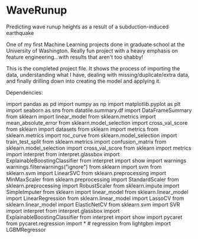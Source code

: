 # WaveRunup
Predicting wave runup heights as a result of a subduction-induced earthquake

One of my first Machine Learning projects done in graduate school at the University of Washington.  Really fun project with a heavy emphasis on feature engineering...with results that aren't too shabby!

This is the completed project file.  It shows the process of importing the data, understanding what I have, dealing with missing/duplicate/extra data, and finally drilling down into creating the model and applying it.

Dependencies:

import pandas as pd
import numpy as np
import matplotlib.pyplot as plt
import seaborn as sns
from datatile.summary.df import DataFrameSummary
from sklearn import linear_model
from sklearn.metrics import mean_absolute_error
from sklearn.model_selection import cross_val_score
from sklearn import datasets
from sklearn import metrics
from sklearn.metrics import roc_curve
from sklearn.model_selection import train_test_split
from sklearn.metrics import confusion_matrix
from sklearn.model_selection import cross_val_score
from sklearn import metrics
import interpret
from interpret.glassbox import ExplainableBoostingClassifier
from interpret import show
import warnings
warnings.filterwarnings("ignore")
from sklearn import svm
from sklearn.svm import LinearSVC
from sklearn.preprocessing import MinMaxScaler
from sklearn.preprocessing import StandardScaler
from sklearn.preprocessing import RobustScaler
from sklearn.impute import SimpleImputer
from sklearn import linear_model
from sklearn.linear_model import LinearRegression
from sklearn.linear_model import LassoCV
from sklearn.linear_model import ElasticNetCV
from sklearn.svm import SVR
import interpret
from interpret.glassbox import ExplainableBoostingClassifier
from interpret import show
import pycaret
from pycaret.regression import *  # regression
from lightgbm import LGBMRegressor
